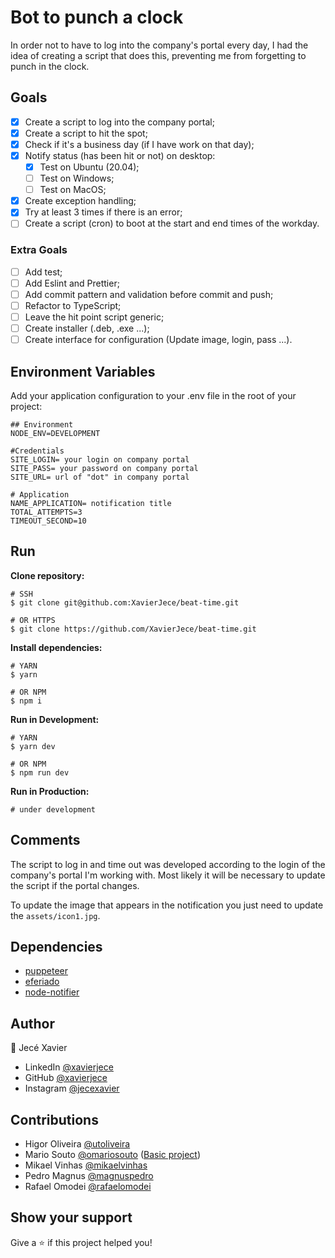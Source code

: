 # Bot to punch a clock

In order not to have to log into the company's portal every day, I had the idea of creating a script that does this, preventing me from forgetting to punch in the clock.

## Goals

- [x] Create a script to log into the company portal;
- [x] Create a script to hit the spot;
- [x] Check if it's a business day (if I have work on that day);
- [x] Notify status (has been hit or not) on desktop:
  - [x] Test on Ubuntu (20.04);
  - [ ] Test on Windows;
  - [ ] Test on MacOS;
- [x] Create exception handling;
- [x] Try at least 3 times if there is an error;
- [ ] Create a script (cron) to boot at the start and end times of the workday.

### Extra Goals

- [ ] Add test;
- [ ] Add Eslint and Prettier;
- [ ] Add commit pattern and validation before commit and push;
- [ ] Refactor to TypeScript;
- [ ] Leave the hit point script generic;
- [ ] Create installer (.deb, .exe ...);
- [ ] Create interface for configuration (Update image, login, pass ...).

## Environment Variables

Add your application configuration to your .env file in the root of your project:
```
## Environment
NODE_ENV=DEVELOPMENT

#Credentials
SITE_LOGIN= your login on company portal
SITE_PASS= your password on company portal
SITE_URL= url of "dot" in company portal

# Application
NAME_APPLICATION= notification title
TOTAL_ATTEMPTS=3
TIMEOUT_SECOND=10
```

## Run

**Clone repository:**
```SHELL
# SSH
$ git clone git@github.com:XavierJece/beat-time.git

# OR HTTPS
$ git clone https://github.com/XavierJece/beat-time.git
```

**Install dependencies:**
```SHELL
# YARN 
$ yarn

# OR NPM
$ npm i
```

**Run in Development:**
```SHELL
# YARN 
$ yarn dev

# OR NPM
$ npm run dev
```

**Run in Production:**
```SHELL
# under development
```

## Comments

The script to log in and time out was developed according to the login of the company's portal I'm working with. Most likely it will be necessary to update the script if the portal changes.

To update the image that appears in the notification you just need to update the `assets/icon1.jpg`. 


## Dependencies

- [puppeteer](https://www.npmjs.com/package/puppeteer)
- [eferiado](https://www.npmjs.com/package/eferiado)
- [node-notifier](https://www.npmjs.com/package/node-notifier)

## Author

:bust_in_silhouette: Jecé Xavier

- LinkedIn  [@xavierjece](https://www.linkedin.com/in/xavierjece/)
- GitHub    [@xavierjece](https://github.com/XavierJece)
- Instagram [@jecexavier](https://www.instagram.com/jecexavier/)

## Contributions

- Higor Oliveira [@utoliveira](https://github.com/utoliveira)
- Mario Souto [@omariosouto](https://github.com/omariosouto) ([Basic project](https://github.com/omariosouto/login-com-puppeteer))
- Mikael Vinhas  [@mikaelvinhas](https://www.linkedin.com/in/mikael-vinhas-89b637176/)
- Pedro Magnus [@magnuspedro](https://github.com/magnuspedro)
- Rafael Omodei [@rafaelomodei](https://github.com/rafaelomodei)


## Show your support
Give a :star: if this project helped you!